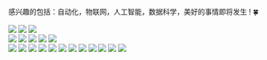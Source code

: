 感兴趣的包括：自动化，物联网，人工智能，数据科学，美好的事情即将发生 ! 🍀
<br>
<br>
<img src="https://img.shields.io/badge/-C++-f05b72?style=flat-square&logo=CPP&logoColor=white"/>
<img src="https://img.shields.io/badge/-Python-694d9f?style=flat-square&logo=CPP&logoColor=white"/>
<img src="https://img.shields.io/badge/-JS-694d9f?style=flat-square&logo=CPP&logoColor=white"/>
<br>
<img src="https://img.shields.io/badge/-OpenCV-EE4C2C?style=flat-square&logo=OpenCV&logoColor=white"/>
<img src="https://img.shields.io/badge/-PyTorch-EE4C2C?style=flat-square&logo=PyTorch&logoColor=white"/>
<img src="https://img.shields.io/badge/-Onnx-150458?style=flat-square&logo=Onnx&logoColor=white"/>
<img src="https://img.shields.io/badge/-Tensorrt-150458?style=flat-square&logo=TensorRT&logoColor=white"/>
<img src="https://img.shields.io/badge/-TensorFlow-EE4C2C?style=flat-square&logo=TensorFlow&logoColor=white"/>
<br>
<img src="https://img.shields.io/badge/-SolidWorks-E34F26?style=flat-square&logo=SolidWorks&logoColor=white"/>
<img src="https://img.shields.io/badge/-Altium-3776AB?style=flat-square&logo=Altium&logoColor=white"/>
<img src="https://img.shields.io/badge/-Arduino-f05b72?style=flat-square&logo=Altium&logoColor=white"/>
<img src="https://img.shields.io/badge/-Qt-1572B6?style=flat-square&logo=&logoColor=white"/>
<img src="https://img.shields.io/badge/-Uniapp-00599C?style=flat-Uniapp&logo=Uniapp%2B%2B&logoColor=white"/>
<img src="https://img.shields.io/badge/-Vue-42B883?style=flat-Vue&logo=Vue-dot-js&logoColor=white"/>
<img src="https://img.shields.io/badge/-FastAPI-009485?style=flat-square&logo=&logoColor=white"/>
<img src="https://img.shields.io/badge/-Docker-4297FF?style=flat-square&logo=&logoColor=white"/>
<img src="https://img.shields.io/badge/-ROS-5A77C4?style=flat-square&logo=&logoColor=white"/>
<img src="https://img.shields.io/badge/-Linux-5A77C4?style=flat-square&logo=&logoColor=white"/>
<img src="https://img.shields.io/badge/-C4D-F7DF1E?style=flat-square&logo=C4D&logoColor=black"/>
<img src="https://img.shields.io/badge/-Threejs-F7DF1E?style=flat-square&logo=C4D&logoColor=black"/>
<br>
<!-- ?style 前边是颜色 -->
<!-- python c++ js go-->


